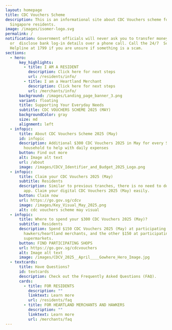 ```yaml
---
layout: homepage
title: CDC Vouchers Scheme
description: This is an informational site about CDC Vouchers scheme for
  Singapore residents.
image: /images/isomer-logo.svg
permalink: /
notification: Government officials will never ask you to transfer money
  or  disclose bank log-in details over a phone call. Call the 24/7  ScamShield
  Helpline at 1799 if you are unsure if something is a scam.
sections:
  - hero:
      key_highlights:
        - title: I AM A RESIDENT
          description: Click here for next steps
          url: /residents/info/
        - title: I am a Heartland Merchant
          description: Click here for next steps
          url: /merchants/info/
      background: /images/Landing_page_banner_3.png
      variant: floating
      title: Supporting Your Everyday Needs
      subtitle: CDC VOUCHERS SCHEME 2025 (MAY)
      backgroundColor: gray
      size: md
      alignment: left
  - infopic:
      title: About CDC Vouchers Scheme 2025 (May)
      id: infopic
      description: Additional $300 CDC Vouchers 2025 in May for every Singaporean
        household to help with daily expenses
      button: Find out more
      alt: Image alt text
      url: /about
      image: /images/CDCV_Identifier_and_Budget_2025_Logo.png
  - infopic:
      title: Claim your CDC Vouchers 2025 (May)
      subtitle: Residents
      description: Similar to previous tranches, there is no need to download a mobile
        app. Claim your digital CDC Vouchers 2025 (May) easily.
      button: Claim now
      url: https://go.gov.sg/cdcv
      image: /images/Key_Visual_May_2025.png
      alt: cdc vouchers scheme may visual
  - infopic:
      title: Where to spend your $300 CDC Vouchers 2025 (May)?
      subtitle: Residents
      description: Spend $150 CDC Vouchers 2025 (May) at participating
        hawkers/heartland merchants, and the other $150 at participating
        supermarkets.
      button: FIND PARTICIPATING SHOPS
      url: https://go.gov.sg/cdcvouchers
      alt: Image alt text
      image: /images/CDCV_2025__April____Gowhere_Hero_Image.jpg
  - textcards:
      title: Have Questions?
      id: textcards
      description: Check out the Frequently Asked Questions (FAQ).
      cards:
        - title: FOR RESIDENTS
          description: ""
          linktext: Learn more
          url: /residents/faq
        - title: FOR HEARTLAND MERCHANTS AND HAWKERS
          description: ""
          linktext: Learn more
          url: /merchants/faq
---
```

